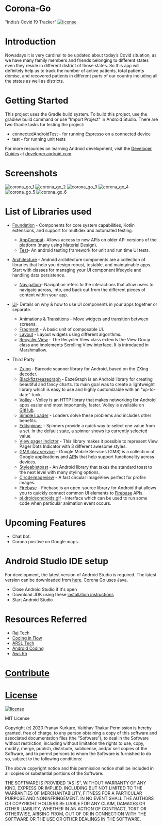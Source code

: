 # Corona-Go
“India’s Covid 19 Tracker”  [![license](https://img.shields.io/github/license/DAVFoundation/captain-n3m0.svg?style=flat-square)](https://github.com/vaibhavt802/Coding-in-LabVIEW/blob/master/LICENSE)

# Introduction
Nowadays it is very cardinal to be updated about today’s Covid situation, as we have many family members and friends belonging to different states even they reside in 
different district of those states. So this app will definitely help us to track the number of active patients, total patients demise, and recovered patients in different 
parts of our country including all the states as well as districts.

# Getting Started
This project uses the Gradle build system. To build this project, use the gradlew build command or use "Import Project" in Android Studio.
There are two Gradle tasks for testing the project:
* connectedAndroidTest - for running Espresso on a connected device
* test - for running unit tests

For more resources on learning Android development, visit the [Developer Guides](https://developer.android.com/guide/) at [developer.android.com](https://developer.android.com/).

# Screenshots
![corona_go_1](https://user-images.githubusercontent.com/47378164/85360536-02060880-b537-11ea-9847-f34f8f2f6e14.png)
![corona_go_2](https://user-images.githubusercontent.com/47378164/85360538-029e9f00-b537-11ea-8052-fe0a2ce9290d.png)
![corona_go_3](https://user-images.githubusercontent.com/47378164/85360527-fe728180-b536-11ea-9d3b-ddfc400fcafc.png)
![corona_go_4](https://user-images.githubusercontent.com/47378164/85360530-ffa3ae80-b536-11ea-9e12-2a821fa155f9.png)
![corona_go_5](https://user-images.githubusercontent.com/47378164/85360532-00d4db80-b537-11ea-871d-f5808e238d4d.png)
![corona_go_6](https://user-images.githubusercontent.com/47378164/85360533-016d7200-b537-11ea-97ae-1bcb241e1d74.png)

# List of Libraries used
* [Foundation](https://developer.android.com/jetpack/androidx/releases/appcompat) - Components for core system capabilities, Kotlin extensions, and support for multidex and automated testing.

 	* [AppCompat](https://developer.android.com/jetpack/androidx/releases/appcompat)- Allows access to new APIs on older API versions of the platform (many using Material Design).
 	* [Test](https://developer.android.com/training/testing)- An android testing framework for unit and run time UI tests.

* [Architecture](https://developer.android.com/topic/libraries/architecture) - Android architecture components are a collection of libraries that help you design robust, testable, and maintainable apps. Start with classes for managing your UI component lifecycle and handling data persistence.
 	
  * [Navigation](https://developer.android.com/guide/navigation)- Navigation refers to the interactions that allow users to navigate across, into, and back out from the different pieces of content within your app.
  
* [UI](https://github.com/wasabeef/awesome-android-ui)- Details on why & how to use UI components in your apps together or separate.
 	
  * [Animations & Transitions](https://developer.android.com/training/animation/) - Move widgets and transition between screens.
  * [Fragment](https://developer.android.com/guide/components/fragments) - A basic unit of composable UI.
  * [Layout](https://developer.android.com/guide/topics/ui/declaring-layout) - Layout widgets using different algorithms.
  * [Recycler View](https://www.javatpoint.com/android-recyclerview-list-example) - The Recycler View class extends the View Group class and implements Scrolling View interface. It is introduced in Marshmallow.

* Third Party
  
  * [Zxing](https://github.com/journeyapps/zxing-android-embedded) - Barcode scanner library for Android, based on the ZXing decoder.
  * [Blackfizz/eazegraph](http://androidxy.com/en/detail/5f7459839a43dba90eb37af4b5b48027) - EazeGraph is an Android library for creating beautiful and fancy charts. Its main goal was to create a lightweight library which is easy to use and highly customizable with an "up-to-date"-look.
  * [Volley](https://developer.android.com/training/volley) - Volley is an HTTP library that makes networking for Android apps easier and most importantly, faster. Volley is available on [GitHub](https://github.com/google/volley).
  * [Simple Loader](https://developer.android.com/guide/components/loaders) - Loaders solve these problems and includes other benefits.
  * [Editspinner](https://developer.android.com/guide/topics/ui/controls/spinner) - Spinners provide a quick way to select one value from a set. In the default state, a spinner shows its currently selected value.
  * [View pager Indictor](https://github.com/tommybuonomo/dotsindicator) - This library makes it possible to represent View Pager Dots Indicator with 3 different awesome styles.
  * [GMS play service](https://www.android.com/intl/en_in/gms/) - Google Mobile Services (GMS) is a collection of Google applications and [API](https://developers.google.com/android/guides/overview)s that help support functionality across devices.
  * [Styleabletoast](https://github.com/Muddz/StyleableToast) - An Android library that takes the standard toast to the next level with many styling options.
  * [Circdeimageview](https://github.com/hdodenhof/CircleImageView) - A fast circular ImageView perfect for profile images.
  * [Firebase](https://github.com/firebase/FirebaseUI-Android) - Firebase is an open-source library for Android that allows you to quickly connect common UI elements to [Firebase](https://firebase.google.com/) APIs.
  * [pl.droidsondroids.gif](https://www.javadoc.io/doc/pl.droidsonroids.gif/android-gif-drawable/1.2.6/pl/droidsonroids/gif/package-summary.html) - Interface which can be used to run some code when particular animation event occurs.

# Upcoming Features
 
 * Chat bot.
 * Corona positive on Google maps.
 
# Android Studio IDE setup

For development, the latest version of Android Studio is required. The latest version can be downloaded from [here](https://developer.android.com/studio/).
Corona Go uses Java.
  * Close Android Studio if it's open
  * Download JDK using these [installation instructions](https://www.oracle.com/java/technologies/javase-jdk8-doc-downloads.html)
  * Start Android Studio
  
# Resources Referred
  * [Raj Tech](https://www.youtube.com/channel/UCfYzumuCdqHorc9zay9HZaA)
  * [Coding in Flow](https://www.youtube.com/channel/UC_Fh8kvtkVPkeihBs42jGcA)
  * [ARSL Tech](https://www.youtube.com/channel/UCB2B0AuQgk6eOMbWR7qiqew)
  * [Android Coding](https://www.youtube.com/channel/UCUIF5MImktJLDWDKe5oTdJQ)
  * [Aws Rh](https://www.youtube.com/channel/UCoQp_Duwqh0JWEZrg4DT2Ug)

# [Contribute](https://github.com/vaibhavt802/Corona-Go/blob/master/contribute.md)

# [License](https://github.com/vaibhavt802/Corona-Go/blob/master/LICENSE)

[![license](https://img.shields.io/github/license/DAVFoundation/captain-n3m0.svg?style=flat-square)](https://github.com/vaibhavt802/Coding-in-LabVIEW/blob/master/LICENSE)

 MIT License
	
 Copyright (c) 2020 Pranav Kurkure,  Vaibhav Thakur
	Permission is hereby granted, free of charge, to any person obtaining a copy
	of this software and associated documentation files (the "Software"), to deal
	in the Software without restriction, including without limitation the rights
	to use, copy, modify, merge, publish, distribute, sublicense, and/or sell
	copies of the Software, and to permit persons to whom the Software is
	furnished to do so, subject to the following conditions:
	
 The above copyright notice and this permission notice shall be included in all
	copies or substantial portions of the Software.
	
 THE SOFTWARE IS PROVIDED "AS IS", WITHOUT WARRANTY OF ANY KIND, EXPRESS OR
	IMPLIED, INCLUDING BUT NOT LIMITED TO THE WARRANTIES OF MERCHANTABILITY,
	FITNESS FOR A PARTICULAR PURPOSE AND NONINFRINGEMENT. IN NO EVENT SHALL THE
	AUTHORS OR COPYRIGHT HOLDERS BE LIABLE FOR ANY CLAIM, DAMAGES OR OTHER
	LIABILITY, WHETHER IN AN ACTION OF CONTRACT, TORT OR OTHERWISE, ARISING FROM,
	OUT OF OR IN CONNECTION WITH THE SOFTWARE OR THE USE OR OTHER DEALINGS IN THE
	SOFTWARE.
